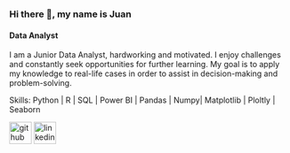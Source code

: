 ### Hi there 👋, my name is Juan
#### Data Analyst

I am a Junior Data Analyst, hardworking and motivated. I enjoy challenges and constantly seek opportunities for further learning. My goal is to apply my knowledge to real-life cases in order to assist in decision-making and problem-solving.

Skills: Python | R | SQL | Power BI | Pandas | Numpy|  Matplotlib | Ploltly | Seaborn



[<img src='https://cdn.jsdelivr.net/npm/simple-icons@3.0.1/icons/github.svg' alt='github' height='40'>](https://github.com/JuanPomas)  [<img src='https://cdn.jsdelivr.net/npm/simple-icons@3.0.1/icons/linkedin.svg' alt='linkedin' height='40'>](https://www.linkedin.com/in/juanpomas/)  

